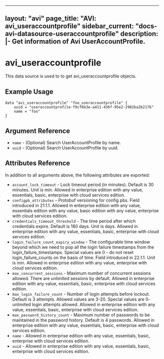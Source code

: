 <!--
    Copyright 2021 VMware, Inc.
    SPDX-License-Identifier: Mozilla Public License 2.0
-->
---
layout: "avi"
page_title: "AVI: avi_useraccountprofile"
sidebar_current: "docs-avi-datasource-useraccountprofile"
description: |-
  Get information of Avi UserAccountProfile.
---

# avi_useraccountprofile

This data source is used to to get avi_useraccountprofile objects.

## Example Usage

```hcl
data "avi_useraccountprofile" "foo_useraccountprofile" {
    uuid = "useraccountprofile-f9cf6b3e-a411-436f-95e2-2982ba2b217b"
    name = "foo"
}
```

## Argument Reference

* `name` - (Optional) Search UserAccountProfile by name.
* `uuid` - (Optional) Search UserAccountProfile by uuid.

## Attributes Reference

In addition to all arguments above, the following attributes are exported:

* `account_lock_timeout` - Lock timeout period (in minutes). Default is 30 minutes. Unit is min. Allowed in enterprise edition with any value, essentials, basic, enterprise with cloud services edition.
* `configpb_attributes` - Protobuf versioning for config pbs. Field introduced in 21.1.1. Allowed in enterprise edition with any value, essentials edition with any value, basic edition with any value, enterprise with cloud services edition.
* `credentials_timeout_threshold` - The time period after which credentials expire. Default is 180 days. Unit is days. Allowed in enterprise edition with any value, essentials, basic, enterprise with cloud services edition.
* `login_failure_count_expiry_window` - The configurable time window beyond which we need to pop all the login failure timestamps from the login_failure_timestamps. Special values are 0 - do not reset login_failure_counts on the basis of time. Field introduced in 22.1.1. Unit is min. Allowed in enterprise edition with any value, enterprise with cloud services edition.
* `max_concurrent_sessions` - Maximum number of concurrent sessions allowed. There are unlimited sessions by default. Allowed in enterprise edition with any value, essentials, basic, enterprise with cloud services edition.
* `max_login_failure_count` - Number of login attempts before lockout. Default is 3 attempts. Allowed values are 3-20. Special values are 0- unlimited login attempts allowed. Allowed in enterprise edition with any value, essentials, basic, enterprise with cloud services edition.
* `max_password_history_count` - Maximum number of passwords to be maintained in the password history. Default is 4 passwords. Allowed in enterprise edition with any value, essentials, basic, enterprise with cloud services edition.
* `name` - Allowed in enterprise edition with any value, essentials, basic, enterprise with cloud services edition.
* `uuid` - Allowed in enterprise edition with any value, essentials, basic, enterprise with cloud services edition.

